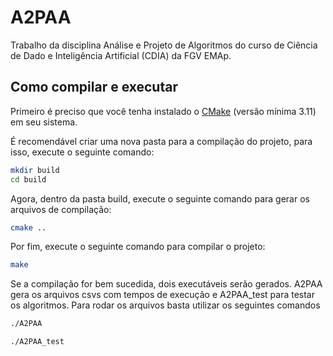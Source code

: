 # A2PAA

Trabalho da disciplina Análise e Projeto de Algoritmos do curso de 
Ciência de Dado e Inteligência Artificial (CDIA) da FGV EMAp.

## Como compilar e executar

Primeiro é preciso que você tenha instalado o [CMake](https://cmake.org/) (versão mínima 3.11) em seu sistema.

É recomendável criar uma nova pasta para a compilação do projeto, para isso, execute o seguinte comando:

```bash
mkdir build
cd build
```

Agora, dentro da pasta build, execute o seguinte comando para gerar os arquivos de compilação:

```bash
cmake ..
```

Por fim, execute o seguinte comando para compilar o projeto:

```bash
make
```

Se a compilação for bem sucedida, dois executáveis serão gerados. A2PAA gera os arquivos csvs com tempos de execução e A2PAA_test para testar os algoritmos. Para rodar os arquivos basta utilizar os seguintes comandos

```bash
./A2PAA
```
```bash
./A2PAA_test
```

